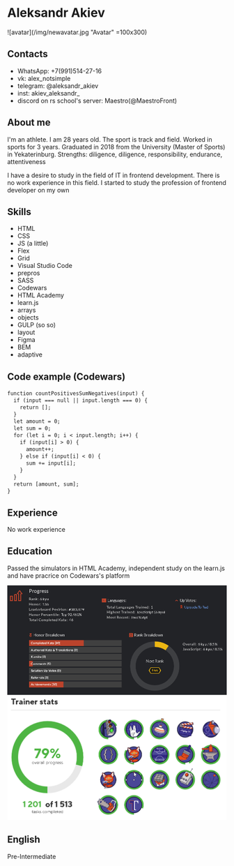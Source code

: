 # Aleksandr Akiev
![avatar](/img/newavatar.jpg "Avatar" =100x300)

## Contacts

* WhatsApp: +7(991)514-27-16
* vk: alex_notsimple
* telegram: @aleksandr_akiev
* inst: akiev_aleksandr_
* discord on rs school's server: Maestro(@MaestroFront)

## About me

I'm an athlete. I am 28 years old. The sport is track and field. Worked in sports for 3 years.
Graduated in 2018 from the University (Master of Sports) in Yekaterinburg.
Strengths: diligence, diligence, responsibility, endurance, attentiveness

I have a desire to study in the field of IT in frontend development.
There is no work experience in this field.
I started to study the profession of frontend developer on my own

## Skills

* HTML
* CSS
* JS (a little)
* Flex
* Grid
* Visual Studio Code
* prepros
* SASS
* Codewars
* HTML Academy
* learn.js
* arrays
* objects
* GULP (so so)
* layout
* Figma
* BEM
* adaptive

## Code example (Codewars)

```
function countPositivesSumNegatives(input) {
  if (input === null || input.length === 0) {
    return [];
  }
  let amount = 0;
  let sum = 0;
  for (let i = 0; i < input.length; i++) {
    if (input[i] > 0) {
      amount++;
    } else if (input[i] < 0) {
      sum += input[i];
    }
  }
  return [amount, sum];
}
```

## Experience

No work experience

## Education

Passed the simulators in HTML Academy, independent study on the learn.js and have pracrice on Codewars's platform

![codewars](/img/codewars.png "codewars")
![htmlacademy](/img/htmlacademy.png "htmlacademy")

## English

Pre-Intermediate
